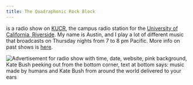 ```yaml
---
title: The Quadraphonic Rock Block
---
```


is a radio show on [KUCR](https://kucr.org/), the campus radio station for the [University of California, Riverside](https://www.ucr.edu/). My name is Austin, and I play a lot of different music that broadcasts on Thursday nights from 7 to 8 pm Pacific. More info on past shows is [here](https://spinitron.com/KUCR/show/219449/Quadraphonic-Rock-Block).

![Advertisement for radio show with time, date, website, pink background, Kate Bush peeking out from the bottom corner, text at bottom says: music made by humans and Kate Bush from around the world delivered to your ears](http://www.quadraphonic.org/ad.jpg)

